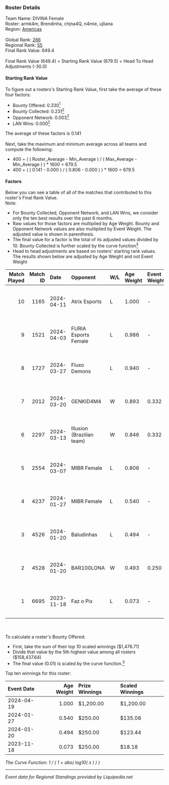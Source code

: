 ### Roster Details<br />
Team Name: DIVINA Female<br />
Roster: armk4m, Brendinha, chjna4Q, n4mie, ujliana<br />
Region: [Americas]( ../standings_americas.md)<br />
<br />
Global Rank: [266](../standings_global.md)<br />
Regional Rank: [55]( ../standings_americas.md)<br />
Final Rank Value:  649.4<br />
<br />
Final Rank Value (649.4) = Starting Rank Value (679.5) + Head To Head Adjustments (-30.0)<br />

#### Starting Rank Value<br />
To figure out a rosters's Starting Rank Value, first take the average of these four factors:<br />
- Bounty Offered: 0.330[<sup>1</sup>](#table2)
- Bounty Collected: 0.231[<sup>2</sup>](#table1)
- Opponent Network: 0.003[<sup>2</sup>](#table1)
- LAN Wins: 0.000[<sup>2</sup>](#table1)

The average of these factors is 0.141<br />
<br />
Next, take the maximum and minimum average across all teams and compute the following:<br />
- 400 + ( ( Roster_Average - Min_Average ) / ( Max_Average - Min_Average ) ) * 1600 = 679.5
- 400 + ( ( 0.141 - 0.000 ) / ( 0.806 - 0.000 ) ) * 1600 = 679.5


#### Factors<br />
Below you can see a table of all of the matches that contributed to this roster's Final Rank Value.<br />
Note:<br />

- For Bounty Collected, Opponent Network, and LAN Wins, we consider only the ten best results over the past 6 months.
- Raw values for those factors are multiplied by Age Weight. Bounty and Opponent Network values are also multiplied by Event Weight. The adjusted value is shown in parenthesis.
- The final value for a factor is the total of its adjusted values divided by 10. Bounty Collected is further scaled by the curve function[<sup>3</sup>](#curveFunction)
- Head to head adjustments are based on rosters' starting rank values. The results shown below are adjusted by Age Weight and not Event Weight
<span id="table1"></span><br />


| Match Played | Match ID | Date       | Opponent                  | W/L | Age Weight | Event Weight | Bounty Collected | Opponent Network | LAN Wins  | H2H Adj. | Roster                                       |
| -: | -: | :- | :- | :- | :- | :- | :- | :- | :- | -: | :- |
|           10 |     1165 | 2024-04-11 | Atrix Esports             | L   | 1.000      | -            | -                | -                | -         |   -15.30 | armk4m, Brendinha, chjna4Q, n4mie, ujliana   |
|            9 |     1521 | 2024-04-03 | FURIA Esports Female      | L   | 0.986      | -            | -                | -                | -         |    -8.89 | armk4m, Brendinha, chjna4Q, n4mie, ujliana   |
|            8 |     1727 | 2024-03-27 | Fluxo Demons              | L   | 0.940      | -            | -                | -                | -         |    -6.86 | armk4m, Brendinha, chjna4Q, n4mie, ujliana   |
|            7 |     2012 | 2024-03-20 | GENKID4M4                 | W   | 0.893      | 0.332        | 0.008 (0.002)    | 0.052 (0.015)    | 0 (0.000) |    13.36 | armk4m, Brendinha, chjna4Q, n4mie, ujliana   |
|            6 |     2297 | 2024-03-13 | Illusion (Brazilian team) | W   | 0.846      | 0.332        | 0.008 (0.002)    | 0.035 (0.010)    | 0 (0.000) |    12.32 | armk4m, Brendinha, chjna4Q, n4mie, ujliana   |
|            5 |     2554 | 2024-03-07 | MIBR Female               | L   | 0.806      | -            | -                | -                | -         |   -10.88 | armk4m, Brendinha, chjna4Q, n4mie, ujliana   |
|            4 |     4237 | 2024-01-27 | MIBR Female               | L   | 0.540      | -            | -                | -                | -         |    -6.78 | Brendinha, coldizinha, croma, n4mie, ujliana |
|            3 |     4526 | 2024-01-20 | Baludinhas                | L   | 0.494      | -            | -                | -                | -         |    -8.27 | Brendinha, coldizinha, croma, n4mie, ujliana |
|            2 |     4528 | 2024-01-20 | BAR100LONA                | W   | 0.493      | 0.250        | 0.000 (0.000)    | 0.000 (0.000)    | 0 (0.000) |     2.69 | Brendinha, coldizinha, croma, n4mie, ujliana |
|            1 |     6695 | 2023-11-18 | Faz o Pix                 | L   | 0.073      | -            | -                | -                | -         |    -1.41 | Brendinha, coldizinha, Dani, n4mie, ujliana  |

<br />
<span id="table2"></span><br />
To calculate a roster's Bounty Offered:<br />

- First, take the sum of their top 10 scaled winnings ($1,476.71)
- Divide that value by the 5th highest value among all rosters ($158,437.64)
- The final value (0.01) is scaled by the curve function.[<sup>3</sup>](#curveFunction)

Top ten winnings for this roster:<br />

| Event Date | Age Weight | Prize Winnings | Scaled Winnings |
| :- | -: | :- | :- |
| 2024-04-19 |      1.000 | $1,200.00      | $1,200.00       |
| 2024-01-27 |      0.540 | $250.00        | $135.08         |
| 2024-01-20 |      0.494 | $250.00        | $123.44         |
| 2023-11-18 |      0.073 | $250.00        | $18.18          |


<span id="curveFunction"></span>_The Curve Function: 1 / ( 1 + abs( log10( x ) ) )_<br />

---
_Event data for Regional Standings provided by Liquipedia.net_<br />
